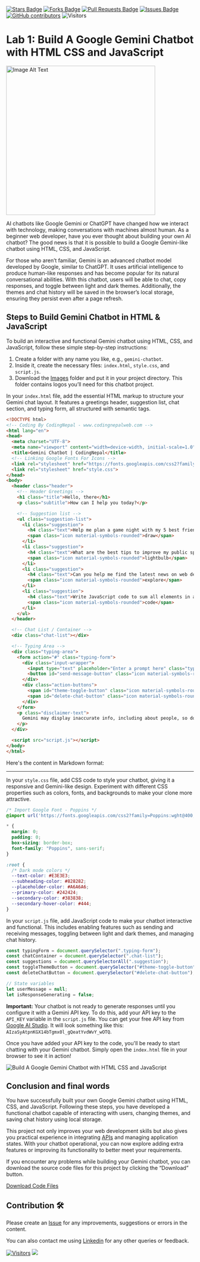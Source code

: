 <a href="https://github.com/drshahizan/special-topic-data-engineering/stargazers"><img src="https://img.shields.io/github/stars/drshahizan/special-topic-data-engineering" alt="Stars Badge"/></a>
<a href="https://github.com/drshahizan/special-topic-data-engineering/network/members"><img src="https://img.shields.io/github/forks/drshahizan/special-topic-data-engineering" alt="Forks Badge"/></a>
<a href="https://github.com/drshahizan/special-topic-data-engineering/pulls"><img src="https://img.shields.io/github/issues-pr/drshahizan/special-topic-data-engineering" alt="Pull Requests Badge"/></a>
<a href="https://github.com/drshahizan/special-topic-data-engineering/issues"><img src="https://img.shields.io/github/issues/drshahizan/special-topic-data-engineering" alt="Issues Badge"/></a>
<a href="https://github.com/drshahizan/special-topic-data-engineering/graphs/contributors"><img alt="GitHub contributors" src="https://img.shields.io/github/contributors/drshahizan/special-topic-data-engineering?color=2b9348"></a>
![Visitors](https://api.visitorbadge.io/api/visitors?path=https%3A%2F%2Fgithub.com%2Fdrshahizan%2Fspecial-topic-data-engineering&labelColor=%23d9e3f0&countColor=%23697689&style=flat)

# Lab 1: **Build A Google Gemini Chatbot with HTML CSS and JavaScript**

<a href="https://github.com/drshahizan/special-topic-data-engineering/blob/main/materials/chatbot.md">
<img src="https://www.codingnepalweb.com/wp-content/uploads/2024/07/Build-A-Google-Gemini-Chatbot-with-HTML-CSS-and-JavaScript-Home.jpg" alt="Image Alt Text"  height="400">
</a>

AI chatbots like Google Gemini or ChatGPT have changed how we interact with technology, making conversations with machines almost human. As a beginner web developer, have you ever thought about building your own AI chatbot? The good news is that it is possible to build a Google Gemini-like chatbot using HTML, CSS, and JavaScript.

For those who aren’t familiar, Gemini is an advanced chatbot model developed by Google, similar to ChatGPT. It uses artificial intelligence to produce human-like responses and has become popular for its natural conversational abilities. With this chatbot, users will be able to chat, copy responses, and toggle between light and dark themes. Additionally, the themes and chat history will be saved in the browser’s local storage, ensuring they persist even after a page refresh.

## **Steps to Build Gemini Chatbot in HTML & JavaScript**

To build an interactive and functional Gemini chatbot using HTML, CSS, and JavaScript, follow these simple step-by-step instructions:

1. Create a folder with any name you like, e.g., `gemini-chatbot`.
2. Inside it, create the necessary files: `index.html`, `style.css`, and `script.js`.
3. Download the [Images](https://codingnepalweb.com/custom-projects/gemini-clone-html-css-javascript-images.zip) folder and put it in your project directory. This folder contains logos you’ll need for this chatbot project.

In your `index.html` file, add the essential HTML markup to structure your Gemini chat layout. It features a greetings header, suggestion list, chat section, and typing form, all structured with semantic tags.

```html
<!DOCTYPE html>
<!-- Coding By CodingNepal - www.codingnepalweb.com -->
<html lang="en">
<head>
  <meta charset="UTF-8">
  <meta name="viewport" content="width=device-width, initial-scale=1.0">
  <title>Gemini Chatbot | CodingNepal</title>
  <!-- Linking Google Fonts For Icons -->
  <link rel="stylesheet" href="https://fonts.googleapis.com/css2?family=Material+Symbols+Rounded:opsz,wght,FILL,GRAD@24,400,0,0" />
  <link rel="stylesheet" href="style.css">
</head>
<body>
  <header class="header">
    <!-- Header Greetings -->
    <h1 class="title">Hello, there</h1>
    <p class="subtitle">How can I help you today?</p>

    <!-- Suggestion list -->
    <ul class="suggestion-list">
      <li class="suggestion">
        <h4 class="text">Help me plan a game night with my 5 best friends for under $100.</h4>
        <span class="icon material-symbols-rounded">draw</span>
      </li>
      <li class="suggestion">
        <h4 class="text">What are the best tips to improve my public speaking skills?</h4>
        <span class="icon material-symbols-rounded">lightbulb</span>
      </li>
      <li class="suggestion">
        <h4 class="text">Can you help me find the latest news on web development?</h4>
        <span class="icon material-symbols-rounded">explore</span>
      </li>
      <li class="suggestion">
        <h4 class="text">Write JavaScript code to sum all elements in an array.</h4>
        <span class="icon material-symbols-rounded">code</span>
      </li>
    </ul>
  </header>

  <!-- Chat List / Container -->
  <div class="chat-list"></div>

  <!-- Typing Area -->
  <div class="typing-area">
    <form action="#" class="typing-form">
      <div class="input-wrapper">
        <input type="text" placeholder="Enter a prompt here" class="typing-input" required />
        <button id="send-message-button" class="icon material-symbols-rounded">send</button>
      </div>
      <div class="action-buttons">
        <span id="theme-toggle-button" class="icon material-symbols-rounded">light_mode</span>
        <span id="delete-chat-button" class="icon material-symbols-rounded">delete</span>
      </div>
    </form>
    <p class="disclaimer-text">
      Gemini may display inaccurate info, including about people, so double-check its responses.
    </p>
  </div>

  <script src="script.js"></script>
</body>
</html>
```

Here's the content in Markdown format:

---

In your `style.css` file, add CSS code to style your chatbot, giving it a responsive and Gemini-like design. Experiment with different CSS properties such as colors, fonts, and backgrounds to make your clone more attractive.

```css
/* Import Google Font - Poppins */
@import url('https://fonts.googleapis.com/css2?family=Poppins:wght@400;500;600&display=swap');

* {
  margin: 0;
  padding: 0;
  box-sizing: border-box;
  font-family: "Poppins", sans-serif;
}

:root {
  /* Dark mode colors */
  --text-color: #E3E3E3;
  --subheading-color: #828282;
  --placeholder-color: #A6A6A6;
  --primary-color: #242424;
  --secondary-color: #383838;
  --secondary-hover-color: #444;
}
```

In your `script.js` file, add JavaScript code to make your chatbot interactive and functional. This includes enabling features such as sending and receiving messages, toggling between light and dark themes, and managing chat history.

```javascript
const typingForm = document.querySelector(".typing-form");
const chatContainer = document.querySelector(".chat-list");
const suggestions = document.querySelectorAll(".suggestion");
const toggleThemeButton = document.querySelector("#theme-toggle-button");
const deleteChatButton = document.querySelector("#delete-chat-button");

// State variables
let userMessage = null;
let isResponseGenerating = false;
```

**Important:** Your chatbot is not ready to generate responses until you configure it with a Gemini API key. To do this, add your API key to the `API_KEY` variable in the `script.js` file. You can get your free API key from [Google AI Studio](https://aistudio.google.com/app/apikey). It will look something like this: `AIzaSyAtpnKGX14bTgmx0l_gQeatYvdWvY_wOTQ`.

Once you have added your API key to the code, you'll be ready to start chatting with your Gemini chatbot. Simply open the `index.html` file in your browser to see it in action!

![Build A Google Gemini Chatbot with HTML CSS and JavaScript](https://www.codingnepalweb.com/wp-content/uploads/2024/07/Build-A-Google-Gemini-Chatbot-with-HTML-CSS-and-JavaScript-Chat.jpg)

## **Conclusion and final words**

You have successfully built your own Google Gemini chatbot using HTML, CSS, and JavaScript. Following these steps, you have developed a functional chatbot capable of interacting with users, changing themes, and saving chat history using local storage.

This project not only improves your web development skills but also gives you practical experience in integrating [APIs](https://www.codingnepalweb.com/category/api-projects/) and managing application states. With your chatbot operational, you can now explore adding extra features or improving its functionality to better meet your requirements.

If you encounter any problems while building your Gemini chatbot, you can download the source code files for this project by clicking the “Download” button.

[Download Code Files](https://www.codingnepalweb.com/custom-projects/google-gemini-chatbot-html-css-javascript.zip)



## Contribution 🛠️
Please create an [Issue](https://github.com/drshahizan/special-topic-data-engineering/issues) for any improvements, suggestions or errors in the content.

You can also contact me using [Linkedin](https://www.linkedin.com/in/drshahizan/) for any other queries or feedback.

[![Visitors](https://api.visitorbadge.io/api/visitors?path=https%3A%2F%2Fgithub.com%2Fdrshahizan&labelColor=%23697689&countColor=%23555555&style=plastic)](https://visitorbadge.io/status?path=https%3A%2F%2Fgithub.com%2Fdrshahizan)
![](https://hit.yhype.me/github/profile?user_id=81284918)
